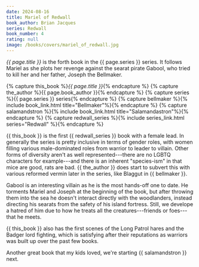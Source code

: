 ```yaml
---
date: 2024-08-16
title: Mariel of Redwall
book_author: Brian Jacques
series: Redwall
book_number: 4
rating: null
image: /books/covers/mariel_of_redwall.jpg
---
```


<cite class="book-title">{{ page.title }}</cite> is the forth book in the
<span class="book-series">{{ page.series }}</span> series. It follows Mariel
as she plots her revenge against the searat pirate Gabool, who tried to kill
her and her father, Joseph the Bellmaker.

{% capture this_book %}<cite class="book-title">{{ page.title }}</cite>{% endcapture %}
{% capture the_author %}<span class="author-name">{{ page.book_author }}</span>{% endcapture %}
{% capture series %}<span class="book-series">{{ page.series }}</span> series{% endcapture %}
{% capture bellmaker %}{% include book_link.html title="Bellmaker"%}{% endcapture %}
{% capture salamandstron %}{% include book_link.html title="Salamandastron"%}{% endcapture %}
{% capture redwall_series %}{% include series_link.html series="Redwall" %}{% endcapture %}

{{ this_book }} is the first {{ redwall_series }} book with a female lead. In
generally the series is pretty inclusive in terms of gender roles, with women
filling various male-dominated roles from warrior to leader to villain. Other
forms of diversity aren't as well represented---there are no LGBTQ characters
for example---and there is an inherent "species-ism" in that mice are good,
rats are bad. {{ the_author }} does start to subvert this with various
reformed vermin later in the series, like Blaggut in {{ bellmaker }}.

Gabool is an interesting villain as he is the most hands-off one to date. He
torments Mariel and Joseph at the beginning of the book, but after throwing
them into the sea he doesn't interact directly with the woodlanders, instead
directing his searats from the safety of his island fortress. Still, we
develope a hatred of him due to how he treats all the creatures---friends or
foes---that he meets.

{{ this_book }} also has the first scenes of the Long Patrol hares and the
Badger lord fighting, which is satisfying after their reputations as warriors
was built up over the past few books.

Another great book that my kids loved, we're starting {{ salamandstron }}
next.
